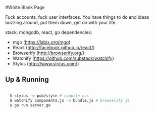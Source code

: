 #White Blank Page

Fuck accounts, fuck user interfaces. You have things to do and ideas buzzing around, put them down, get on with your life.

stack: mongodb, react, go
dependencies:
- mgo (https://labix.org/mgo)
- React (http://facebook.github.io/react/)
- Browserify (http://browserify.org/)
- Watchify (https://github.com/substack/watchify)
- Stylus (http://www.stylus.com/)

## Up & Running
```bash

  $ stylus -w pub/style # compile css
  $ watchify components.js -o bundle.js # browserify js
  $ go run server.go

```
